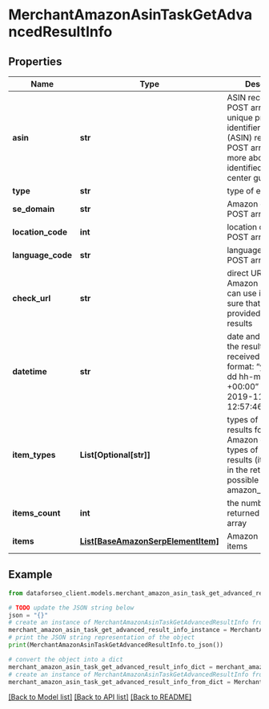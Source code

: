 # MerchantAmazonAsinTaskGetAdvancedResultInfo


## Properties

Name | Type | Description | Notes
------------ | ------------- | ------------- | -------------
**asin** | **str** | ASIN received in a POST array the unique product identifier in Amazon (ASIN) received in a POST array learn more about the identified in this help center guide | [optional] 
**type** | **str** | type of element | [optional] 
**se_domain** | **str** | Amazon domain in a POST array | [optional] 
**location_code** | **int** | location code in a POST array | [optional] 
**language_code** | **str** | language code in a POST array | [optional] 
**check_url** | **str** | direct URL to Amazon results you can use it to make sure that we provided accurate results | [optional] 
**datetime** | **str** | date and time when the result was received in the UTC format: “yyyy-mm-dd hh-mm-ss +00:00” example: 2019-11-15 12:57:46 +00:00 | [optional] 
**item_types** | **List[Optional[str]]** | types of search results found on Amazon contains types of all search results (items) found in the returned SERP possible item types: amazon_product_info | [optional] 
**items_count** | **int** | the number of results returned in the items array | [optional] 
**items** | [**List[BaseAmazonSerpElementItem]**](BaseAmazonSerpElementItem.md) | Amazon product info items | [optional] 

## Example

```python
from dataforseo_client.models.merchant_amazon_asin_task_get_advanced_result_info import MerchantAmazonAsinTaskGetAdvancedResultInfo

# TODO update the JSON string below
json = "{}"
# create an instance of MerchantAmazonAsinTaskGetAdvancedResultInfo from a JSON string
merchant_amazon_asin_task_get_advanced_result_info_instance = MerchantAmazonAsinTaskGetAdvancedResultInfo.from_json(json)
# print the JSON string representation of the object
print(MerchantAmazonAsinTaskGetAdvancedResultInfo.to_json())

# convert the object into a dict
merchant_amazon_asin_task_get_advanced_result_info_dict = merchant_amazon_asin_task_get_advanced_result_info_instance.to_dict()
# create an instance of MerchantAmazonAsinTaskGetAdvancedResultInfo from a dict
merchant_amazon_asin_task_get_advanced_result_info_from_dict = MerchantAmazonAsinTaskGetAdvancedResultInfo.from_dict(merchant_amazon_asin_task_get_advanced_result_info_dict)
```
[[Back to Model list]](../README.md#documentation-for-models) [[Back to API list]](../README.md#documentation-for-api-endpoints) [[Back to README]](../README.md)


